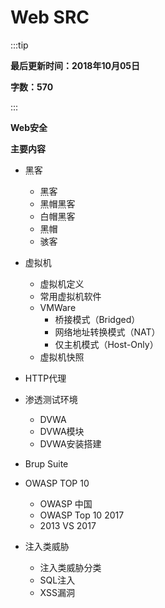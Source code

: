 # Web SRC

:::tip

**最后更新时间：2018年10月05日**

**字数：570**

:::


**Web安全**

**主要内容**

* 黑客
    * 黑客
    * 黑帽黑客
    * 白帽黑客
    * 黑帽
    * 骇客

* 虚拟机
    * 虚拟机定义
    * 常用虚拟机软件
    * VMWare
        * 桥接模式（Bridged）
        * 网络地址转换模式（NAT）
        * 仅主机模式（Host-Only）
    * 虚拟机快照

* HTTP代理

* 渗透测试环境
    * DVWA
    * DVWA模块
    * DVWA安装搭建

* Brup Suite

* OWASP TOP 10
    * OWASP 中国
    * OWASP Top 10 2017
    * 2013 VS 2017

* 注入类威胁
    * 注入类威胁分类
    * SQL注入
    * XSS漏洞
